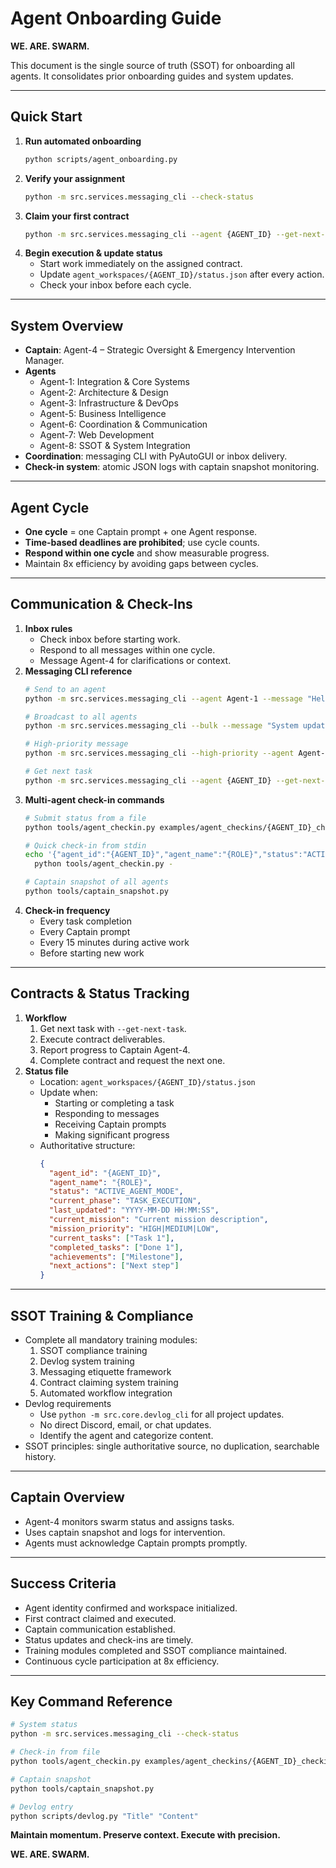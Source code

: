 # Agent Onboarding Guide

**WE. ARE. SWARM.**

This document is the single source of truth (SSOT) for onboarding all agents.
It consolidates prior onboarding guides and system updates.

---

## Quick Start

1. **Run automated onboarding**
   ```bash
   python scripts/agent_onboarding.py
   ```
2. **Verify your assignment**
   ```bash
   python -m src.services.messaging_cli --check-status
   ```
3. **Claim your first contract**
   ```bash
   python -m src.services.messaging_cli --agent {AGENT_ID} --get-next-task
   ```
4. **Begin execution & update status**
   - Start work immediately on the assigned contract.
   - Update `agent_workspaces/{AGENT_ID}/status.json` after every action.
   - Check your inbox before each cycle.

---

## System Overview

- **Captain**: Agent-4 – Strategic Oversight & Emergency Intervention Manager.
- **Agents**
  - Agent-1: Integration & Core Systems
  - Agent-2: Architecture & Design
  - Agent-3: Infrastructure & DevOps
  - Agent-5: Business Intelligence
  - Agent-6: Coordination & Communication
  - Agent-7: Web Development
  - Agent-8: SSOT & System Integration
- **Coordination**: messaging CLI with PyAutoGUI or inbox delivery.
- **Check-in system**: atomic JSON logs with captain snapshot monitoring.

---

## Agent Cycle

- **One cycle** = one Captain prompt + one Agent response.
- **Time-based deadlines are prohibited**; use cycle counts.
- **Respond within one cycle** and show measurable progress.
- Maintain 8x efficiency by avoiding gaps between cycles.

---

## Communication & Check-Ins

1. **Inbox rules**
   - Check inbox before starting work.
   - Respond to all messages within one cycle.
   - Message Agent-4 for clarifications or context.
2. **Messaging CLI reference**
   ```bash
   # Send to an agent
   python -m src.services.messaging_cli --agent Agent-1 --message "Hello"

   # Broadcast to all agents
   python -m src.services.messaging_cli --bulk --message "System update"

   # High-priority message
   python -m src.services.messaging_cli --high-priority --agent Agent-4 --message "Urgent"

   # Get next task
   python -m src.services.messaging_cli --agent {AGENT_ID} --get-next-task
   ```
3. **Multi-agent check-in commands**
   ```bash
   # Submit status from a file
   python tools/agent_checkin.py examples/agent_checkins/{AGENT_ID}_checkin.json

   # Quick check-in from stdin
   echo '{"agent_id":"{AGENT_ID}","agent_name":"{ROLE}","status":"ACTIVE"}' | \
     python tools/agent_checkin.py -

   # Captain snapshot of all agents
   python tools/captain_snapshot.py
   ```
4. **Check-in frequency**
   - Every task completion
   - Every Captain prompt
   - Every 15 minutes during active work
   - Before starting new work

---

## Contracts & Status Tracking

1. **Workflow**
   1. Get next task with `--get-next-task`.
   2. Execute contract deliverables.
   3. Report progress to Captain Agent-4.
   4. Complete contract and request the next one.
2. **Status file**
   - Location: `agent_workspaces/{AGENT_ID}/status.json`
   - Update when:
     - Starting or completing a task
     - Responding to messages
     - Receiving Captain prompts
     - Making significant progress
   - Authoritative structure:
     ```json
     {
       "agent_id": "{AGENT_ID}",
       "agent_name": "{ROLE}",
       "status": "ACTIVE_AGENT_MODE",
       "current_phase": "TASK_EXECUTION",
       "last_updated": "YYYY-MM-DD HH:MM:SS",
       "current_mission": "Current mission description",
       "mission_priority": "HIGH|MEDIUM|LOW",
       "current_tasks": ["Task 1"],
       "completed_tasks": ["Done 1"],
       "achievements": ["Milestone"],
       "next_actions": ["Next step"]
     }
     ```

---

## SSOT Training & Compliance

- Complete all mandatory training modules:
  1. SSOT compliance training
  2. Devlog system training
  3. Messaging etiquette framework
  4. Contract claiming system training
  5. Automated workflow integration
- Devlog requirements
  - Use `python -m src.core.devlog_cli` for all project updates.
  - No direct Discord, email, or chat updates.
  - Identify the agent and categorize content.
- SSOT principles: single authoritative source, no duplication, searchable history.

---

## Captain Overview

- Agent-4 monitors swarm status and assigns tasks.
- Uses captain snapshot and logs for intervention.
- Agents must acknowledge Captain prompts promptly.

---

## Success Criteria

- Agent identity confirmed and workspace initialized.
- First contract claimed and executed.
- Captain communication established.
- Status updates and check-ins are timely.
- Training modules completed and SSOT compliance maintained.
- Continuous cycle participation at 8x efficiency.

---

## Key Command Reference

```bash
# System status
python -m src.services.messaging_cli --check-status

# Check-in from file
python tools/agent_checkin.py examples/agent_checkins/{AGENT_ID}_checkin.json

# Captain snapshot
python tools/captain_snapshot.py

# Devlog entry
python scripts/devlog.py "Title" "Content"
```

**Maintain momentum. Preserve context. Execute with precision.**

**WE. ARE. SWARM.**

